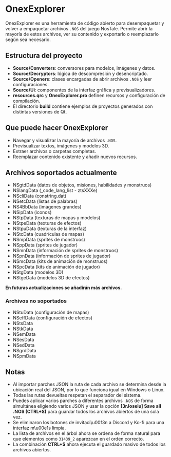 # OnexExplorer

OnexExplorer es una herramienta de código abierto para desempaquetar y volver a empaquetar archivos `.NOS` del juego NosTale. Permite abrir la mayoría de estos archivos, ver su contenido y exportarlo o reemplazarlo según sea necesario.

## Estructura del proyecto

- **Source/Converters**: conversores para modelos, imágenes y datos.
- **Source/Decryptors**: lógica de descompresión y desencriptado.
- **Source/Openers**: clases encargadas de abrir archivos `.NOS` y leer configuraciones.
- **Source/Ui**: componentes de la interfaz gráfica y previsualizadores.
- **resources.qrc** y **OnexExplorer.pro** definen recursos y configuración de compilación.
- El directorio **build** contiene ejemplos de proyectos generados con distintas versiones de Qt.

## Que puede hacer OnexExplorer

- Navegar y visualizar la mayoría de archivos `.NOS`.
- Previsualizar textos, imágenes y modelos 3D.
- Extraer archivos o carpetas completas.
- Reemplazar contenido existente y añadir nuevos recursos.

## Archivos soportados actualmente

- NSgtdData (datos de objetos, misiones, habilidades y monstruos)
- NSlangData (_code_lang_list - ztsXXXe)
- NScliData (constring.dat)
- NSetcData (listas de palabras)
- NS4BbData (imágenes grandes)
- NSipData (iconos)
- NStpData (texturas de mapas y modelos)
- NStpeData (texturas de efectos)
- NStpuData (texturas de la interfaz)
- NStcData (cuadrículas de mapas)
- NSmpData (sprites de monstruos)
- NSppData (sprites de jugador)
- NSmnData (información de sprites de monstruos)
- NSpnData (información de sprites de jugador)
- NSmcData (kits de animación de monstruos)
- NSpcData (kits de animación de jugador)
- NStgData (modelos 3D)
- NStgeData (modelos 3D de efectos)

**En futuras actualizaciones se añadirán más archivos.**

### Archivos no soportados

- NStuData (configuración de mapas)
- NSeffData (configuración de efectos)
- NStsData
- NStkData
- NSemData
- NSesData
- NSedData
- NSgrdData
- NSpmData

## Notas

- Al importar parches JSON la ruta de cada archivo se determina desde la ubicación real del JSON, por lo que funciona igual en Windows o Linux.
- Todas las rutas devueltas respetan el separador del sistema.
- Puedes aplicar varios parches a diferentes archivos `.NOS` de forma simultánea eligiendo varios JSON y usar la opción **[3rJoselu] Save all .NOS (CTRL+S)** para guardar todos los archivos abiertos de una sola vez.
- Se eliminaron los botones de invitaci\u00f3n a Discord y Ko-fi para una interfaz m\u00e1s limpia.
- La lista de archivos en el árbol ahora se ordena de forma natural para que elementos como `31439_2` aparezcan en el orden correcto.
- La combinación **CTRL+S** ahora ejecuta el guardado masivo de todos los archivos abiertos.
